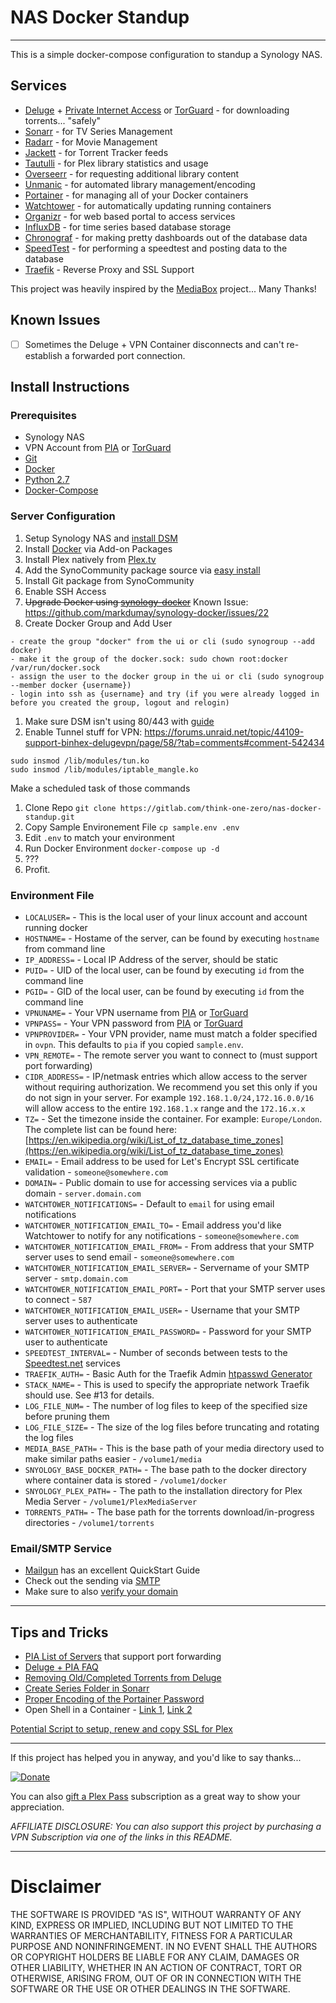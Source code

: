 # NAS Docker Standup

---
This is a simple docker-compose configuration to standup a Synology NAS.

## Services

- [Deluge](https://deluge-torrent.org/) + [Private Internet Access](https://www.privateinternetaccess.com/pages/buy-vpn/toz) or [TorGuard](https://torguard.net/aff.php?aff=4350) - for downloading torrents... "safely"
- [Sonarr](https://sonarr.tv/) - for TV Series Management
- [Radarr](https://radarr.video/) - for Movie Management
- [Jackett](https://github.com/Jackett/Jackett) - for Torrent Tracker feeds
- [Tautulli](http://tautulli.com/) - for Plex library statistics and usage
- [Overseerr](https://overseerr.dev/) - for requesting additional library content
- [Unmanic](https://docs.unmanic.app/) - for automated library management/encoding
- [Portainer](https://portainer.io/) - for managing all of your Docker containers
- [Watchtower](https://containrrr.dev/watchtower) - for automatically updating running containers
- [Organizr](https://github.com/causefx/Organizr) - for web based portal to access services
- [InfluxDB](https://www.influxdata.com/) - for time series based database storage
- [Chronograf](https://www.influxdata.com/time-series-platform/chronograf/) - for making pretty dashboards out of the database data
- [SpeedTest](https://github.com/sivel/speedtest-cli/) - for performing a speedtest and posting data to the database
- [Traefik](hhttps://traefik.io/) - Reverse Proxy and SSL Support

This project was heavily inspired by the [MediaBox](https://github.com/tom472/mediabox) project... Many Thanks!

## Known Issues
- [ ] Sometimes the Deluge + VPN Container disconnects and can't re-establish a forwarded port connection. 


## Install Instructions

### Prerequisites
- Synology NAS
- VPN Account from [PIA](https://www.privateinternetaccess.com/pages/buy-vpn/toz) or [TorGuard](https://torguard.net/aff.php?aff=4350)
- [Git](https://git-scm.com/)
- [Docker](https://www.docker.com/)
- [Python 2.7](https://www.python.org/)
- [Docker-Compose](https://docs.docker.com/compose/)

### Server Configuration
1. Setup Synology NAS and [install DSM](https://www.synology.com/en-us/knowledgebase/DSM/tutorial/General_Setup/How_to_install_DSM)
1. Install [Docker](https://www.synology.com/en-us/dsm/packages/Docker) via Add-on Packages
1. Install Plex natively from [Plex.tv](https://www.plex.tv/media-server-downloads/)
1. Add the SynoCommunity package source via [easy install](https://synocommunity.com/#easy-install)
1. Install Git package from SynoCommunity
1. Enable SSH Access
1. ~~Upgrade Docker using [synology-docker](https://github.com/markdumay/synology-docker)~~ Known Issue: https://github.com/markdumay/synology-docker/issues/22
1. Create Docker Group and Add User

```
- create the group "docker" from the ui or cli (sudo synogroup --add docker)
- make it the group of the docker.sock: sudo chown root:docker /var/run/docker.sock
- assign the user to the docker group in the ui or cli (sudo synogroup --member docker {username})
- login into ssh as {username} and try (if you were already logged in before you created the group, logout and relogin)
```

1. Make sure DSM isn't using 80/443 with [guide](https://www.smarthomebeginner.com/synology-docker-media-server/#8_Ensure_Ports_80_and_443_are_Free)
1. Enable Tunnel stuff for VPN: https://forums.unraid.net/topic/44109-support-binhex-delugevpn/page/58/?tab=comments#comment-542434

```
sudo insmod /lib/modules/tun.ko
sudo insmod /lib/modules/iptable_mangle.ko
```
Make a scheduled task of those commands

1. Clone Repo `git clone https://gitlab.com/think-one-zero/nas-docker-standup.git`
1. Copy Sample Environement File `cp sample.env .env`
1. Edit `.env` to match your environment
1. Run Docker Environment `docker-compose up -d`
1. ???
1. Profit.

### Environment File
- `LOCALUSER=` - This is the local user of your linux account and account running docker
- `HOSTNAME=` - Hostame of the server, can be found by executing `hostname` from command line
- `IP_ADDRESS=` - Local IP Address of the server, should be static
- `PUID=` - UID of the local user, can be found by executing `id` from the command line
- `PGID=` - GID of the local user, can be found by executing `id` from the command line
- `VPNUNAME=` - Your VPN username from [PIA](https://www.privateinternetaccess.com/pages/buy-vpn/toz) or [TorGuard](https://torguard.net/aff.php?aff=4350)
- `VPNPASS=` - Your VPN password from [PIA](https://www.privateinternetaccess.com/pages/buy-vpn/toz) or [TorGuard](https://torguard.net/aff.php?aff=4350)
- `VPNPROVIDER=` - Your VPN provider, name must match a folder specified in `ovpn`. This defaults to `pia` if you copied `sample.env`.
- `VPN_REMOTE=` - The remote server you want to connect to (must support port forwarding)
- `CIDR_ADDRESS=` - IP/netmask entries which allow access to the server without requiring authorization. We recommend you set this only if you do not sign in your server. For example `192.168.1.0/24,172.16.0.0/16` will allow access to the entire `192.168.1.x` range and the `172.16.x.x`
- `TZ=` - Set the timezone inside the container. For example: `Europe/London`. The complete list can be found here: [https://en.wikipedia.org/wiki/List_of_tz_database_time_zones](https://en.wikipedia.org/wiki/List_of_tz_database_time_zones)
- `EMAIL=` - Email address to be used for Let's Encrypt SSL certificate validation - `someone@somewhere.com`
- `DOMAIN=` - Public domain to use for accessing services via a public domain - `server.domain.com`
- `WATCHTOWER_NOTIFICATIONS=` - Default to `email` for using email notifications
- `WATCHTOWER_NOTIFICATION_EMAIL_TO=` - Email address you'd like Watchtower to notify for any notifications - `someone@somewhere.com`
- `WATCHTOWER_NOTIFICATION_EMAIL_FROM=` - From address that your SMTP server uses to send email - `someone@somewhere.com`
- `WATCHTOWER_NOTIFICATION_EMAIL_SERVER=` - Servername of your SMTP server - `smtp.domain.com`
- `WATCHTOWER_NOTIFICATION_EMAIL_PORT=` - Port that your SMTP server uses to connect - `587`
- `WATCHTOWER_NOTIFICATION_EMAIL_USER=` - Username that your SMTP server uses to authenticate
- `WATCHTOWER_NOTIFICATION_EMAIL_PASSWORD=` - Password for your SMTP user to authenticate
- `SPEEDTEST_INTERVAL=` - Number of seconds between tests to the [Speedtest.net](http://www.speedtest.net/) services
- `TRAEFIK_AUTH=` - Basic Auth for the Traefik Admin [htpasswd Generator](http://www.htaccesstools.com/htpasswd-generator/)
- `STACK_NAME=` - This is used to specify the appropriate network Traefik should use. See #13 for details.
- `LOG_FILE_NUM=` - The number of log files to keep of the specified size before pruning them
- `LOG_FILE_SIZE=` - The size of the log files before truncating and rotating the log files
- `MEDIA_BASE_PATH=` - This is the base path of your media directory used to make similar paths easier - `/volume1/media`
- `SNYOLOGY_BASE_DOCKER_PATH=` - The base path to the docker directory where container data is stored - `/volume1/docker`
- `SNYOLOGY_PLEX_PATH=` - The path to the installation directory for Plex Media Server - `/volume1/PlexMediaServer`
- `TORRENTS_PATH=` - The base path for the torrents download/in-progress directories - `/volume1/torrents`

### Email/SMTP Service
- [Mailgun](https://documentation.mailgun.com/en/latest/quickstart.html) has an excellent QuickStart Guide
- Check out the sending via [SMTP](https://documentation.mailgun.com/en/latest/quickstart-sending.html#send-via-api)
- Make sure to also [verify your domain](https://documentation.mailgun.com/en/latest/quickstart-sending.html#verify-your-domain)

---

## Tips and Tricks

- [PIA List of Servers](https://helpdesk.privateinternetaccess.com/hc/en-us/articles/219460187-How-do-I-enable-port-forwarding-on-my-VPN-) that support port forwarding
- [Deluge + PIA FAQ](https://lime-technology.com/forums/topic/44108-support-binhex-general/?tab=comments#comment-433613)
- [Removing Old/Completed Torrents from Deluge](https://www.cuttingcords.com/home/2015/2/4/auto-deleting-finished-torrents-from-deluge)
- [Create Series Folder in Sonarr](https://forums.sonarr.tv/t/adding-new-series-path-issues/2751/2)
- [Proper Encoding of the Portainer Password](https://github.com/portainer/portainer/issues/1506)
- Open Shell in a Container - [Link 1](http://phase2.github.io/devtools/common-tasks/ssh-into-a-container/), [Link 2](https://stackoverflow.com/a/30173220)

[Potential Script to setup, renew and copy SSL for Plex](https://www.npcglib.org/~stathis/blog/2017/05/13/plex-media-server-over-https-with-letsencrypt-certificates/)

---

If this project has helped you in anyway, and you'd like to say thanks...

[![Donate](https://img.shields.io/badge/Donate-SquareCash-brightgreen.svg)](https://cash.me/$phikai)

You can also [gift a Plex Pass](https://www.plex.tv/plex-pass/gift/) subscription as a great way to show your appreciation.

_AFFILIATE DISCLOSURE: You can also support this project by purchasing a VPN Subscription via one of the links in this README._

---

# Disclaimer

THE SOFTWARE IS PROVIDED "AS IS", WITHOUT WARRANTY OF ANY KIND, EXPRESS OR
IMPLIED, INCLUDING BUT NOT LIMITED TO THE WARRANTIES OF MERCHANTABILITY,
FITNESS FOR A PARTICULAR PURPOSE AND NONINFRINGEMENT. IN NO EVENT SHALL THE
AUTHORS OR COPYRIGHT HOLDERS BE LIABLE FOR ANY CLAIM, DAMAGES OR OTHER
LIABILITY, WHETHER IN AN ACTION OF CONTRACT, TORT OR OTHERWISE, ARISING FROM,
OUT OF OR IN CONNECTION WITH THE SOFTWARE OR THE USE OR OTHER DEALINGS IN THE
SOFTWARE.
